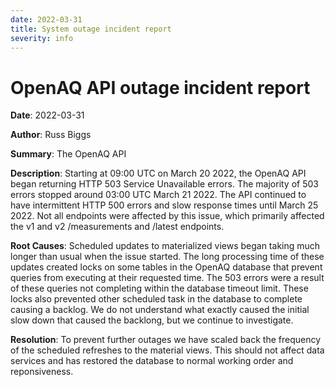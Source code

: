 ```yaml
---
date: 2022-03-31
title: System outage incident report
severity: info
---
```


# OpenAQ API outage incident report

**Date**: 2022-03-31

**Author**: Russ Biggs

**Summary**: The OpenAQ API

**Description**: Starting at 09:00 UTC on March 20 2022, the OpenAQ API began returning HTTP 503 Service Unavailable errors. The majority of 503 errors stopped around 03:00 UTC March 21 2022. The API continued to have intermittent HTTP 500 errors and slow response times until March 25 2022. Not all endpoints were affected by this issue, which primarily affected the v1 and v2 /measurements and /latest endpoints.

**Root Causes**: Scheduled updates to materialized views began taking much longer than usual when the issue started. The long processing time of these updates created locks on some tables in the OpenAQ database that prevent queries from executing at their requested time. The 503 errors were a result of these queries not completing within the database timeout limit. These locks also prevented other scheduled task in the database to complete causing a backlog. We do not understand what exactly caused the initial slow down that caused the backlong, but we continue to investigate.


**Resolution**: To prevent further outages we have scaled back the frequency of the scheduled refreshes to the material views. This should not affect data services and has restored the database to normal working order and reponsiveness.

